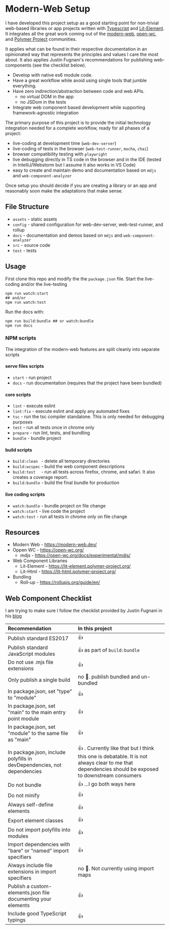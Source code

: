 # Modern-Web Setup

I have developed this project setup as a good starting point for non-trivial web-based libraries or app projects written with [Typescript](https://www.typescriptlang.org/) and [Lit-Element](https://lit-element.polymer-project.org/). It integrates all the great work coming out of the [modern-web](https://modern-web.dev/), [open-wc](https://open-wc.org/), and [Polymer Project](https://www.polymer-project.org/) communities. 

It applies what can be found in their respective documentation in an opinionated way that represents the principles and values I care the most about. It also applies Justin Fugnani's recommendations for publishing web-components (see the checklist below). 

* Develop with native es6 module code.
* Have a great workflow while avoid using single tools that jumble everything.
* Have zero indirection/abstraction between code and web APIs.
  * no virtual DOM in the app
  * no JSDom in the tests
* Integrate web component based development while supporting framework-agnostic integration


The primary purpose of this project is to provide the initial technology integration needed for a complete workflow, ready for all phases of a project:
* live-coding at development time (`web-dev-server`)
* live-coding of tests in the browser (`web-test-runner`, `mocha`, `chai`)
* browser compatibility testing with `playwright`
* live debugging directly in TS code in the browser and in the IDE (tested in IntelliJ/Webstorm but I assume it also works in VS Code)
* easy to create and maintain demo and documentation based on `mdjs` and `web-component-analyzer`

Once setup you should decide if you are creating a library or an app and reasonably soon make the adaptations that make sense. 

## File Structure

* `assets` - static assets
* `config` - shared configuration for web-dev-server, web-test-runner, and rollup
* `docs` - documentation and demos based on `mdjs` and `web-component-analyzer`
* `src` - source code
* `test` - tests


## Usage

First clone this repo and modify the the `package.json` file. Start the live-coding and/or the live-testing

```shell
npm run watch:start
## and/or
npm run watch:test
```

Run the docs with:

```shell
npm run build:bundle ## or watch:bundle
npm run docs

```

### NPM scripts

The integration of the modern-web features are split cleanly into separate scripts

#### serve files scripts

* `start` - run project
* `docs`  - run documentation (requires that the project have been bundled)

#### core scripts

* `lint` - execute eslint
* `lint:fix` - execute eslint and apply any automated fixes
* `tsc` - run the tsc compiler standalone. This is only needed for debugging purposes
* `test` - run all tests once in chrome only
* `prepare` - run lint, tests, and bundling
* `bundle` - bundle project

#### build scripts

* `build:clean ` - delete all temporary directories
* `build:wcspec` - build the web component descriptions
* `build:test  ` - run all tests across firefox, chrome, and safari. It also creates a coverage report.
* `build:bundle` - build the final bundle for production

#### live coding scripts

* `watch:bundle` - bundle project on file change
* `watch:start` - live code the project
* `watch:test` - run all tests in chrome only on file change 

## Resources

* Modern Web - https://modern-web.dev/
* Oppen WC - https://open-wc.org/
    * mdjs - https://open-wc.org/docs/experimental/mdjs/
* Web Component Libraries
    * Lit-Element - https://lit-element.polymer-project.org/
    * Lit-Html - https://lit-html.polymer-project.org/
* Bundling
    * Roll-up - https://rollupjs.org/guide/en/
    

## Web Component Checklist

I am trying to make sure I follow the checklist provided by Justin Fugnani in his [blog](http://104.154.68.174/2019/11/01/how-to-publish-web-components-to-npm/amp/?__twitter_impression=true)

| Recommendation | In this project |
| :------------------- | :------------------- |
|Publish standard ES2017 | 👍 | 
|Publish standard JavaScript modules| 👍 as part of `build:bundle`  |
|Do not use .mjs file extensions| 👍  |
|Only publish a single build| no 😬. publish bundled and un-bundled |
|In package.json, set "type" to "module"|👍   |
|In package.json, set "main" to the main entry point module| 👍  |
|In package.json, set "module" to the same file as "main"| 👍  |
|In package.json, include polyfills in devDependencies, not dependencies| 👍 . Currently like that but I think this one is debatable. It is not always clear to me that dependencies should be exposed to downstream consumers |
|Do not bundle| 👍 ...I go both ways here |
|Do not minify| 👍  |
|Always self-define elements| 👍  |
|Export element classes| 👍  |
|Do not import polyfills into modules| 👍  |
|Import dependencies with "bare" or "named" import specifiers| 👍  |
|Always include file extensions in import specifiers| no 😬. Not currently using import maps |
|Publish a custom-elements.json file documenting your elements| 👍  |
|Include good TypeScript typings| 👍  |
